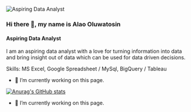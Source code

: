 ![Aspiring Data Analyst](https://github.com/Alertbest/Alertbest/blob/main/Untitled%20design.png)

### Hi there 👋, my name is Alao Oluwatosin
#### Aspiring Data Analyst

I am an aspiring data analyst with a love for turning information into data and bring insight out of data which can be used for data driven decisions. 

Skills: MS Excel, Google Spreadsheet / MySql, BigQuery / Tableau 

- 🔭 I’m currently working on this page. 





[![Anurag's GitHub stats](https://github-readme-stats.vercel.app/api?username=alertbest)](https://github.com/anuraghazra/github-readme-stats)

- 🔭 I’m currently working on this page. 






